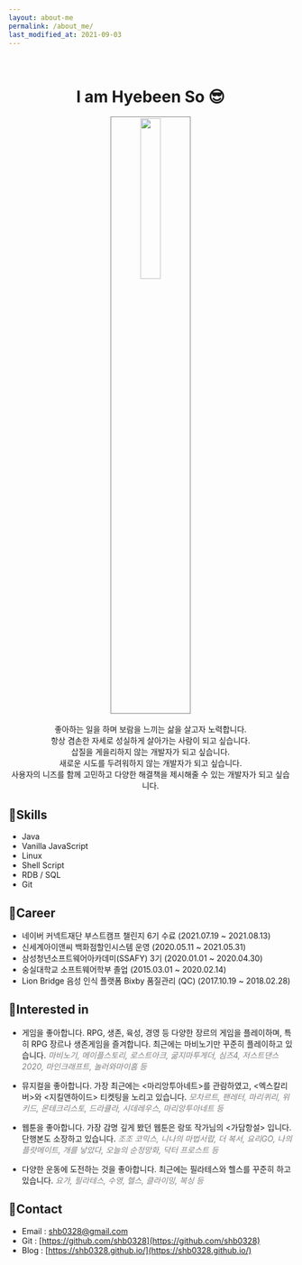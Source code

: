```yaml
---
layout: about-me
permalink: /about_me/
last_modified_at: 2021-09-03
--- 
```

<br>

# <center>I am <b>Hyebeen So</b> 😎</center>

<center><img src="/assets/images/me.png" width="27%" height="27%" 
style="
border: 1px solid #808080;
padding: 2px;
"></center>
<br>
<center>
좋아하는 일을 하며 보람을 느끼는 삶을 살고자 노력합니다. 
<br>
항상 겸손한 자세로 성실하게 살아가는 사람이 되고 싶습니다.
<br>
삽질을 게을리하지 않는 개발자가 되고 싶습니다.
<br>
새로운 시도를 두려워하지 않는 개발자가 되고 싶습니다.
<br>
사용자의 니즈를 함께 고민하고 다양한 해결책을 제시해줄 수 있는 개발자가 되고 싶습니다.
</center>

## 💜Skills
 * Java
 * Vanilla JavaScript
 * Linux
 * Shell Script
 * RDB / SQL
 * Git

## 💜Career 
 - 네이버 커넥트재단 부스트캠프 챌린지 6기 수료 (2021.07.19 ~ 2021.08.13)
 - 신세계아이앤씨 백화점할인시스템 운영 (2020.05.11 ~ 2021.05.31)
 - 삼성청년소프트웨어아카데미(SSAFY) 3기 (2020.01.01 ~ 2020.04.30)
 - 숭실대학교 소프트웨어학부 졸업 (2015.03.01 ~ 2020.02.14)
 - Lion Bridge 음성 인식 플랫폼 Bixby 품질관리 (QC) (2017.10.19 ~ 2018.02.28) 

## 💜Interested in

- 게임을 좋아합니다. RPG, 생존, 육성, 경영 등 다양한 장르의 게임을 플레이하며, 특히 RPG 장르나 생존게임을 즐겨합니다. 최근에는 마비노기만 꾸준히 플레이하고 있습니다.
<span style='color:grey'>*마비노기, 메이플스토리, 로스트아크, 굶지마투게더, 심즈4, 저스트댄스2020, 마인크래프트, 놀러와마이홈 등*<span>

- 뮤지컬을 좋아합니다. 가장 최근에는 <마리앙투아네트>를 관람하였고, <엑스칼리버>와 <지킬앤하이드> 티켓팅을 노리고 있습니다. 
<span style='color:grey'>*모차르트, 팬레터, 마리퀴리, 위키드, 몬테크리스토, 드라큘라, 시데레우스, 마리앙투아네트 등*<span>

- 웹툰을 좋아합니다. 가장 감명 깊게 봤던 웹툰은 랑또 작가님의 <가담항설> 입니다. 단행본도 소장하고 있습니다. 
<span style='color:grey'>*조조 코믹스, 니나의 마법서랍, 더 복서, 요리GO, 나의 플랏메이트, 개를 낳았다, 오늘의 순정망화, 닥터 프로스트 등*<span>

- 다양한 운동에 도전하는 것을 좋아합니다. 최근에는 필라테스와 헬스를 꾸준히 하고 있습니다.
<span style='color:grey'>*요가, 필라테스, 수영, 헬스, 클라이밍, 복싱 등*<span>

## 💜Contact
 * Email : shb0328@gmail.com
 * Git : [https://github.com/shb0328](https://github.com/shb0328)
 * Blog : [https://shb0328.github.io/](https://shb0328.github.io/)